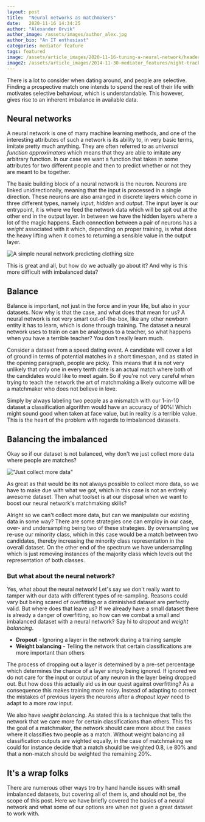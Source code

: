 ```yaml
---
layout: post
title:  "Neural networks as matchmakers"
date:   2020-11-16 14:34:25
author: "Alexander Orvik"
author_image: /assets/images/author_alex.jpg
author_bio: "An IT enthusiast"
categories: mediator feature
tags: featured
image: /assets/article_images/2020-11-16-tuning-a-neural-network/header-image.jpg
image2: /assets/article_images/2014-11-30-mediator_features/night-track-mobile.JPG
---
```


There is a lot to consider when dating around, and people are selective. Finding a prospective match one intends
to spend the rest of their life with motivates selective behaviour, which is understandable. 
This however, gives rise to an inherent imbalance in available data.

## Neural networks
A neural network is one of many machine learning methods, and one of the interesting attributes of such a network
is its ability to, in very basic terms, imitate pretty much anything. They are often referred to as 
_universal function approximators_ which means that they are able to imitate any arbitrary function. In our case
we want a function that takes in some attributes for two different people and then to predict whether or not
they are meant to be together.


The basic building block of a neural network is the neuron. Neurons are linked unidirectionally, meaning that 
the input is processed in a single direction. These neurons are also arranged in discrete layers which come 
in three different types, namely _input_, _hidden_ and _output_. The input layer is our entrypoint, it is where we feed
the network data which will be spit out at the other end in the output layer. In between we have the hidden layers
where a lot of the magic happens. Each connection between a pair of neurons has a _weight_ associated with it which,
depending on proper training, is what does the heavy lifting when it comes to returning a sensible value in the 
output layer.

![A simple neural network predicting clothing size](/tdt4173/assets/article_images/2020-11-16-tuning-a-neural-network/neural-net.png)

This is great and all, but how do we actually go about it? And why is this more difficult with imbalanced data?

## Balance 
Balance is important, not just in the force and in your life, but also in your datasets. Now why is that the case, 
and what does that mean for us? A neural network is not very smart out-of-the-box, like 
any other newborn entity it has to learn, which is done through training. The dataset a neural network uses to 
train on can be analogous to a teacher, so what happens when you have a terrible teacher? You don't really
learn much.

Consider a dataset from a speed dating event. A candidate will cover a lot of ground in terms of potential matches
in a short timespan, and as stated in the opening paragraph, people are picky. This means that it is not very unlikely
that only one in every tenth date is an actual match where both of the candidates would like to meet again. So if
you're not very careful when trying to teach the network the art of matchmaking a likely outcome will be a matchmaker
who does not believe in love.

Simply by always labeling two people as a mismatch with our 1-in-10 dataset a classification algorithm
would have an accuracy of 90%! Which might sound good when taken at face value, but in reality is a terrible value.
This is the heart of the problem with regards to imbalanced datasets.


## Balancing the imbalanced
Okay so if our dataset is not balanced, why don't we just collect more data where people are matches?


!["Just collect more data"](/tdt4173/assets/article_images/2020-11-16-tuning-a-neural-network/more_data.jpeg)


As great as that would be its not always possible to collect more data, so we have to make due with what we got, which
in this case is not an entirely awesome dataset. Then what toolset is at our disposal when we want to boost our
neural network's matchmaking skills?

Alright so we can't collect more data, but can we manipulate our existing data in some way? There are some strategies
one can employ in our case, over- and undersampling being two of these strategies. 
By oversampling we re-use our minority class, which in this case would be a match between two candidates, 
thereby increasing the minority class representation in the overall dataset. On the other end of the spectrum we have 
undersampling which is just removing instances of the majority class which levels out the representation of both classes.

### But what about the neural network?
Yes, what about the neural network! Let's say we don't really want to tamper with our data with different types of 
re-sampling. Reasons could vary but being scared of overfitting or a diminished dataset are perfectly valid. But 
where does that leave us? If we already have a small dataset there is already a danger of overfitting, so how can we
combat a small and imbalanced dataset with a neural network? Say hi to _dropout_ and _weight balancing_.

- **Dropout** - Ignoring a layer in the network during a training sample
- **Weight balancing** - Telling the network that certain classifications are more important than others

The process of dropping out a layer is determined by a pre-set percentage which determines the chance of a layer
simply being ignored. If ignored we do not care for the input or output of any neuron in the layer being dropped out.
But how does this actually aid us in our quest against overfitting? As a consequence this makes training
more noisy. Instead of adapting to correct the mistakes of previous layers the neurons after a _dropout layer_ need 
to adapt to a more _raw_ input.

We also have _weight balancing_. As stated this is a technique that tells the network that we care more for certain
classifications than others. This fits the goal of a matchmaker, the network should care more about the cases where it 
classifies two people as a match. Without weight balancing all classification outputs are wighted equally, in the case
of matchmaking we could for instance decide that a match should be weighted 0.8, i.e 80% and that a non-match
should be weighted the remaining 20%.

## It's a wrap folks
There are numerous other ways tro try hand handle issues with small imbalanced datasets, but covering all of them is, 
and should not be, the scope of this post. Here we have briefly covered the basics of a neural network and what
some of our options are when not given a great dataset to work with.


